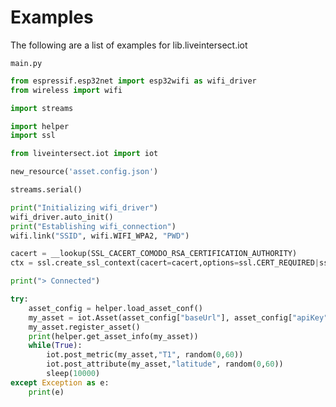 # Examples

The following are a list of examples for lib.liveintersect.iot



```main.py```

```python
from espressif.esp32net import esp32wifi as wifi_driver
from wireless import wifi

import streams

import helper
import ssl

from liveintersect.iot import iot

new_resource('asset.config.json')

streams.serial()

print("Initializing wifi_driver")
wifi_driver.auto_init()
print("Establishing wifi_connection")
wifi.link("SSID", wifi.WIFI_WPA2, "PWD")

cacert = __lookup(SSL_CACERT_COMODO_RSA_CERTIFICATION_AUTHORITY)
ctx = ssl.create_ssl_context(cacert=cacert,options=ssl.CERT_REQUIRED|ssl.SERVER_AUTH)

print("> Connected")

try:
    asset_config = helper.load_asset_conf()
    my_asset = iot.Asset(asset_config["baseUrl"], asset_config["apiKey"], asset_config["srNo"], asset_config["assetName"],assetTypeCode=asset_config["assetTypeCode"],ssl_ctx=ctx)
    my_asset.register_asset()
    print(helper.get_asset_info(my_asset))
    while(True):
        iot.post_metric(my_asset,"T1", random(0,60))
        iot.post_attribute(my_asset,"latitude", random(0,60))
        sleep(10000)
except Exception as e:
    print(e)

```

